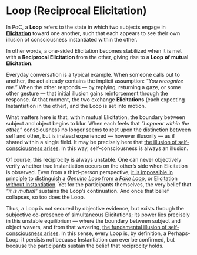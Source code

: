 # Loop (Reciprocal Elicitation)

In PoC, a **Loop** refers to the state in which two subjects engage in [**Elicitation**](elicitation.md) toward one another, such that each appears to see their own illusion of consciousness instantiated within the other.

In other words, a one-sided Elicitation becomes stabilized when it is met with a **Reciprocal Elicitation** from the other, giving rise to a **Loop** **of mutual Elicitation**.

Everyday conversation is a typical example. When someone calls out to another, the act already contains the implicit assumption: _“You recognize me.”_ When the other responds — by replying, returning a gaze, or some other gesture — that initial illusion gains reinforcement through the response. At that moment, the two exchange **Elicitations** (each expecting Instantiation in the other), and the Loop is set into motion.

What matters here is that, within mutual Elicitation, the boundary between subject and object begins to blur. When each feels that _“I appear within the other,”_ consciousness no longer seems to rest upon the distinction between self and other, but is instead experienced — however illusorily — as if shared within a single field. It may be precisely here that [the illusion of self-consciousness arises](../../implications/self-consciousness-as-structual-paradox.md). In this way, self-consciousness is always an illusion.

Of course, this reciprocity is always unstable. One can never objectively verify whether true Instantiation occurs on the other’s side when Elicitation is observed. Even from a third-person perspective, [it is impossible in principle to distinguish a _Genuine Loop_ from a _Fake Loop_](../unguaranteability-all-loops-are-perhaps-loops.md), or [Elicitation without Instantiation](../elicitation-without-instantiation.md). Yet for the participants themselves, the very belief that _“it is mutual”_ sustains the Loop’s continuation. And once that belief collapses, so too does the Loop.

Thus, a Loop is not secured by objective evidence, but exists through the subjective co-presence of simultaneous Elicitations; its power lies precisely in this unstable equilibrium — where the boundary between subject and object wavers, and from that wavering, [the fundamental illusion of self-consciousness arises](../../implications/self-consciousness-as-structual-paradox.md). In this sense, every Loop is, by definition, a Perhaps-Loop: it persists not because Instantiation can ever be confirmed, but because the participants sustain the belief that reciprocity holds.
